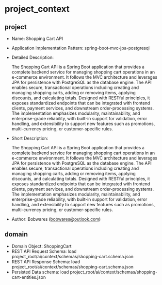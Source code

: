 # project_context

## project 

- Name: Shopping Cart API
- Application Implementation Pattern:  spring-boot-mvc-jpa-postgresql
- Detailed Description:  

    The Shopping Cart API is a Spring Boot application that provides a complete backend service for managing shopping cart operations in an e-commerce environment. It follows the MVC architecture and leverages JPA for persistence with PostgreSQL as the database engine. The API enables secure, transactional operations including creating and managing shopping carts, adding or removing items, applying discounts, and calculating totals. Designed with RESTful principles, it exposes standardized endpoints that can be integrated with frontend clients, payment services, and downstream order-processing systems. The implementation emphasizes modularity, maintainability, and enterprise-grade reliability, with built-in support for validation, error handling, and extensibility to support new features such as promotions, multi-currency pricing, or customer-specific rules.

- Short Description:  

    The Shopping Cart API is a Spring Boot application that provides a complete backend service for managing shopping cart operations in an e-commerce environment. It follows the MVC architecture and leverages JPA for persistence with PostgreSQL as the database engine. The API enables secure, transactional operations including creating and managing shopping carts, adding or removing items, applying discounts, and calculating totals. Designed with RESTful principles, it exposes standardized endpoints that can be integrated with frontend clients, payment services, and downstream order-processing systems. The implementation emphasizes modularity, maintainability, and enterprise-grade reliability, with built-in support for validation, error handling, and extensibility to support new features such as promotions, multi-currency pricing, or customer-specific rules.

- Author: Bobwares ([bobwares@outlook.com](mailto:bobwares@outlook.com)) 

## domain
- Domain Object:  ShoppingCart
- REST API Request Schema:  load project_root/ai/context/schemas/shopping-cart.schema.json
- REST API Response Schema: load project_root/ai/context/schemas/shopping-cart.schema.json
- Persisted Data schema:  load project_root/ai/context/schemas/shopping-cart-entities.json